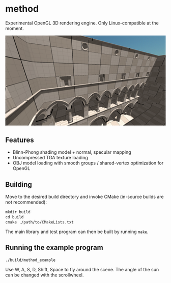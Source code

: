 # method
Experimental OpenGL 3D rendering engine. Only Linux-compatible at the moment.

![Dabrovic Sponza](https://github.com/baszy/method/raw/master/screenshots/sponza.png)

## Features
- Blinn-Phong shading model + normal, specular mapping
- Uncompressed TGA texture loading
- OBJ model loading with smooth groups / shared-vertex optimization for OpenGL

## Building
Move to the desired build directory and invoke CMake (in-source builds are not
recommended):
```
mkdir build
cd build
cmake ./path/to/CMakeLists.txt
```
The main library and test program can then be built by running `make`.

## Running the example program
```
./build/method_example
```
Use W, A, S, D, Shift, Space to fly around the scene. The angle of the sun can
be changed with the scrollwheel.
